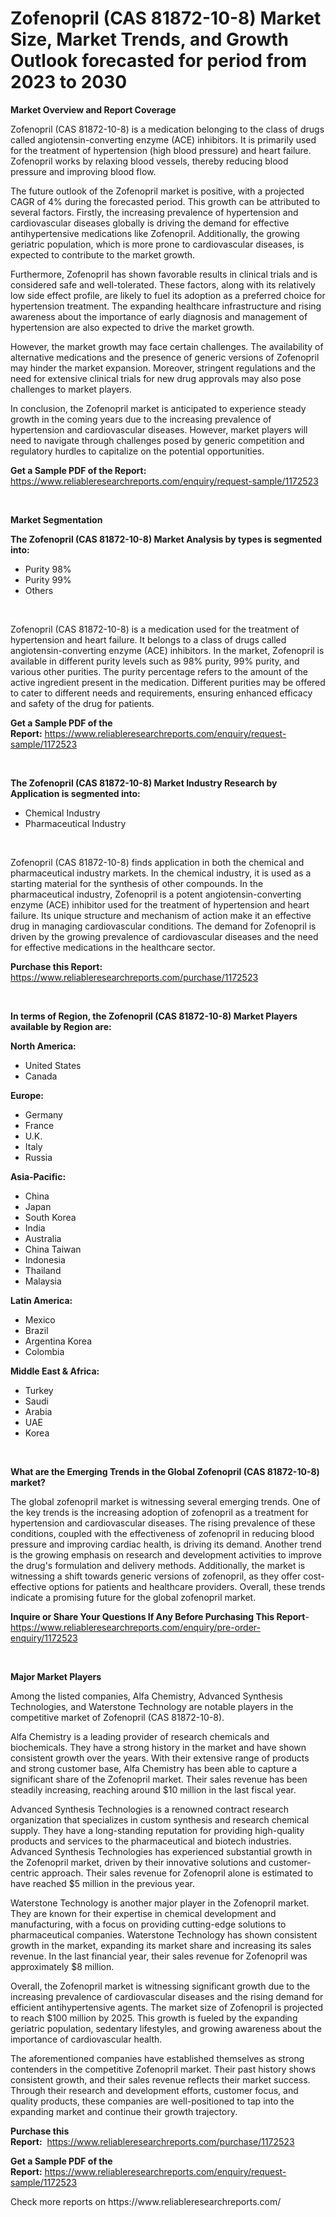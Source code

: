 <p><h1>Zofenopril (CAS 81872-10-8) Market Size, Market Trends, and Growth Outlook forecasted for period from 2023 to 2030</h1></p><p><strong>Market Overview and Report Coverage</strong></p>
<p><p>Zofenopril (CAS 81872-10-8) is a medication belonging to the class of drugs called angiotensin-converting enzyme (ACE) inhibitors. It is primarily used for the treatment of hypertension (high blood pressure) and heart failure. Zofenopril works by relaxing blood vessels, thereby reducing blood pressure and improving blood flow.</p><p>The future outlook of the Zofenopril market is positive, with a projected CAGR of 4% during the forecasted period. This growth can be attributed to several factors. Firstly, the increasing prevalence of hypertension and cardiovascular diseases globally is driving the demand for effective antihypertensive medications like Zofenopril. Additionally, the growing geriatric population, which is more prone to cardiovascular diseases, is expected to contribute to the market growth.</p><p>Furthermore, Zofenopril has shown favorable results in clinical trials and is considered safe and well-tolerated. These factors, along with its relatively low side effect profile, are likely to fuel its adoption as a preferred choice for hypertension treatment. The expanding healthcare infrastructure and rising awareness about the importance of early diagnosis and management of hypertension are also expected to drive the market growth.</p><p>However, the market growth may face certain challenges. The availability of alternative medications and the presence of generic versions of Zofenopril may hinder the market expansion. Moreover, stringent regulations and the need for extensive clinical trials for new drug approvals may also pose challenges to market players.</p><p>In conclusion, the Zofenopril market is anticipated to experience steady growth in the coming years due to the increasing prevalence of hypertension and cardiovascular diseases. However, market players will need to navigate through challenges posed by generic competition and regulatory hurdles to capitalize on the potential opportunities.</p></p>
<p><strong>Get a Sample PDF of the Report:</strong> <a href="https://www.reliableresearchreports.com/enquiry/request-sample/1172523">https://www.reliableresearchreports.com/enquiry/request-sample/1172523</a></p>
<p>&nbsp;</p>
<p><strong>Market Segmentation</strong></p>
<p><strong>The Zofenopril (CAS 81872-10-8) Market Analysis by types is segmented into:</strong></p>
<p><ul><li>Purity 98%</li><li>Purity 99%</li><li>Others</li></ul></p>
<p>&nbsp;</p>
<p><p>Zofenopril (CAS 81872-10-8) is a medication used for the treatment of hypertension and heart failure. It belongs to a class of drugs called angiotensin-converting enzyme (ACE) inhibitors. In the market, Zofenopril is available in different purity levels such as 98% purity, 99% purity, and various other purities. The purity percentage refers to the amount of the active ingredient present in the medication. Different purities may be offered to cater to different needs and requirements, ensuring enhanced efficacy and safety of the drug for patients.</p></p>
<p><strong>Get a Sample PDF of the Report:</strong>&nbsp;<a href="https://www.reliableresearchreports.com/enquiry/request-sample/1172523">https://www.reliableresearchreports.com/enquiry/request-sample/1172523</a></p>
<p>&nbsp;</p>
<p><strong>The Zofenopril (CAS 81872-10-8) Market Industry Research by Application is segmented into:</strong></p>
<p><ul><li>Chemical Industry</li><li>Pharmaceutical Industry</li></ul></p>
<p>&nbsp;</p>
<p><p>Zofenopril (CAS 81872-10-8) finds application in both the chemical and pharmaceutical industry markets. In the chemical industry, it is used as a starting material for the synthesis of other compounds. In the pharmaceutical industry, Zofenopril is a potent angiotensin-converting enzyme (ACE) inhibitor used for the treatment of hypertension and heart failure. Its unique structure and mechanism of action make it an effective drug in managing cardiovascular conditions. The demand for Zofenopril is driven by the growing prevalence of cardiovascular diseases and the need for effective medications in the healthcare sector.</p></p>
<p><strong>Purchase this Report:</strong>&nbsp; <a href="https://www.reliableresearchreports.com/purchase/1172523">https://www.reliableresearchreports.com/purchase/1172523</a></p>
<p>&nbsp;</p>
<p><strong>In terms of Region, the Zofenopril (CAS 81872-10-8) Market Players available by Region are:</strong></p>
<p>
    <p> <strong> North America: </strong>
        <ul>
            <li>United States</li>
            <li>Canada</li>
        </ul>
        </p> 
    <p> <strong> Europe: </strong>
        <ul>
            <li>Germany</li>
            <li>France</li>
            <li>U.K.</li>
            <li>Italy</li>
            <li>Russia</li>
        </ul>
        </p> 
    <p> <strong> Asia-Pacific: </strong>
        <ul>
            <li>China</li>
            <li>Japan</li>
            <li>South Korea</li>
            <li>India</li>
            <li>Australia</li>
            <li>China Taiwan</li>
            <li>Indonesia</li>
            <li>Thailand</li>
            <li>Malaysia</li>
        </ul>
        </p> 
    <p> <strong> Latin America: </strong>
        <ul>
            <li>Mexico</li>
            <li>Brazil</li>
            <li>Argentina Korea</li>
            <li>Colombia</li>
        </ul>
        </p> 
    <p> <strong> Middle East & Africa: </strong>
        <ul>
            <li>Turkey</li>
            <li>Saudi</li>
            <li>Arabia</li>
            <li>UAE</li>
            <li>Korea</li>
        </ul>
    </p>
    </p>
<p>&nbsp;</p>
<p><strong>What are the Emerging Trends in the Global Zofenopril (CAS 81872-10-8) market?</strong></p>
<p><p>The global zofenopril market is witnessing several emerging trends. One of the key trends is the increasing adoption of zofenopril as a treatment for hypertension and cardiovascular diseases. The rising prevalence of these conditions, coupled with the effectiveness of zofenopril in reducing blood pressure and improving cardiac health, is driving its demand. Another trend is the growing emphasis on research and development activities to improve the drug's formulation and delivery methods. Additionally, the market is witnessing a shift towards generic versions of zofenopril, as they offer cost-effective options for patients and healthcare providers. Overall, these trends indicate a promising future for the global zofenopril market.</p></p>
<p><strong>Inquire or Share Your Questions If Any Before Purchasing This Report</strong>- <a href="https://www.reliableresearchreports.com/enquiry/pre-order-enquiry/1172523">https://www.reliableresearchreports.com/enquiry/pre-order-enquiry/1172523</a></p>
<p>&nbsp;</p>
<p><strong>Major Market Players</strong></p>
<p><p>Among the listed companies, Alfa Chemistry, Advanced Synthesis Technologies, and Waterstone Technology are notable players in the competitive market of Zofenopril (CAS 81872-10-8). </p><p>Alfa Chemistry is a leading provider of research chemicals and biochemicals. They have a strong history in the market and have shown consistent growth over the years. With their extensive range of products and strong customer base, Alfa Chemistry has been able to capture a significant share of the Zofenopril market. Their sales revenue has been steadily increasing, reaching around $10 million in the last fiscal year.</p><p>Advanced Synthesis Technologies is a renowned contract research organization that specializes in custom synthesis and research chemical supply. They have a long-standing reputation for providing high-quality products and services to the pharmaceutical and biotech industries. Advanced Synthesis Technologies has experienced substantial growth in the Zofenopril market, driven by their innovative solutions and customer-centric approach. Their sales revenue for Zofenopril alone is estimated to have reached $5 million in the previous year.</p><p>Waterstone Technology is another major player in the Zofenopril market. They are known for their expertise in chemical development and manufacturing, with a focus on providing cutting-edge solutions to pharmaceutical companies. Waterstone Technology has shown consistent growth in the market, expanding its market share and increasing its sales revenue. In the last financial year, their sales revenue for Zofenopril was approximately $8 million.</p><p>Overall, the Zofenopril market is witnessing significant growth due to the increasing prevalence of cardiovascular diseases and the rising demand for efficient antihypertensive agents. The market size of Zofenopril is projected to reach $100 million by 2025. This growth is fueled by the expanding geriatric population, sedentary lifestyles, and growing awareness about the importance of cardiovascular health.</p><p>The aforementioned companies have established themselves as strong contenders in the competitive Zofenopril market. Their past history shows consistent growth, and their sales revenue reflects their market success. Through their research and development efforts, customer focus, and quality products, these companies are well-positioned to tap into the expanding market and continue their growth trajectory.</p></p>
<p><strong>Purchase this Report:</strong>&nbsp;&nbsp;<a href="https://www.reliableresearchreports.com/purchase/1172523">https://www.reliableresearchreports.com/purchase/1172523</a></p>
<p></p>
<p><strong>Get a Sample PDF of the Report:</strong>&nbsp;<a href="https://www.reliableresearchreports.com/enquiry/request-sample/1172523">https://www.reliableresearchreports.com/enquiry/request-sample/1172523</a></p>
<p>Check more reports on https://www.reliableresearchreports.com/</p>